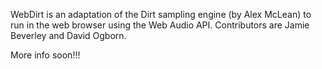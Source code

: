 WebDirt is an adaptation of the Dirt sampling engine (by Alex McLean) to run in the web browser 
using the Web Audio API. Contributors are Jamie Beverley and David Ogborn.

More info soon!!!

